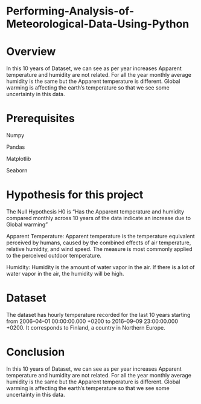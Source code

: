 # Performing-Analysis-of-Meteorological-Data-Using-Python

# Overview

In this 10 years of Dataset, we can see as per year increases Apparent temperature and humidity are not related. For all the year monthly average humidity is the same but the Apparent temperature is different. Global warming is affecting the earth’s temperature so that we see some uncertainty in this data.

# Prerequisites
Numpy

Pandas

Matplotlib

Seaborn

# Hypothesis for this project

The Null Hypothesis H0 is “Has the Apparent temperature and humidity compared monthly across 10 years of the data indicate an increase due to Global warming”

Apparent Temperature: Apparent temperature is the temperature equivalent perceived by humans, caused by the combined effects of air temperature, relative humidity, and wind speed. The measure is most commonly applied to the perceived outdoor temperature.

Humidity: Humidity is the amount of water vapor in the air. If there is a lot of water vapor in the air, the humidity will be high.

# Dataset

The dataset has hourly temperature recorded for the last 10 years starting from 2006–04–01 00:00:00.000 +0200 to 2016–09–09 23:00:00.000 +0200. It corresponds to Finland, a country in Northern Europe.

# Conclusion
In this 10 years of Dataset, we can see as per year increases Apparent temperature and humidity are not related. For all the year monthly average humidity is the same but the Apparent temperature is different. Global warming is affecting the earth’s temperature so that we see some uncertainty in this data.
